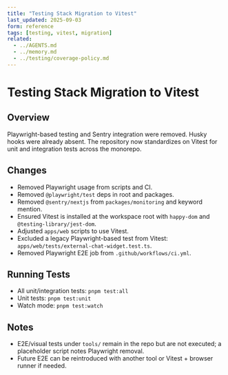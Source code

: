 ```yaml
---
title: "Testing Stack Migration to Vitest"
last_updated: 2025-09-03
form: reference
tags: [testing, vitest, migration]
related:
  - ../AGENTS.md
  - ../memory.md
  - ../testing/coverage-policy.md
---
```


# Testing Stack Migration to Vitest

## Overview

Playwright-based testing and Sentry integration were removed. Husky hooks were already absent. The repository now standardizes on Vitest for unit and integration tests across the monorepo.

## Changes

- Removed Playwright usage from scripts and CI.
- Removed `@playwright/test` deps in root and packages.
- Removed `@sentry/nextjs` from `packages/monitoring` and keyword mention.
- Ensured Vitest is installed at the workspace root with `happy-dom` and `@testing-library/jest-dom`.
- Adjusted `apps/web` scripts to use Vitest.
- Excluded a legacy Playwright-based test from Vitest: `apps/web/tests/external-chat-widget.test.ts`.
- Removed Playwright E2E job from `.github/workflows/ci.yml`.

## Running Tests

- All unit/integration tests: `pnpm test:all`
- Unit tests: `pnpm test:unit`
- Watch mode: `pnpm test:watch`

## Notes

- E2E/visual tests under `tools/` remain in the repo but are not executed; a placeholder script notes Playwright removal.
- Future E2E can be reintroduced with another tool or Vitest + browser runner if needed.
